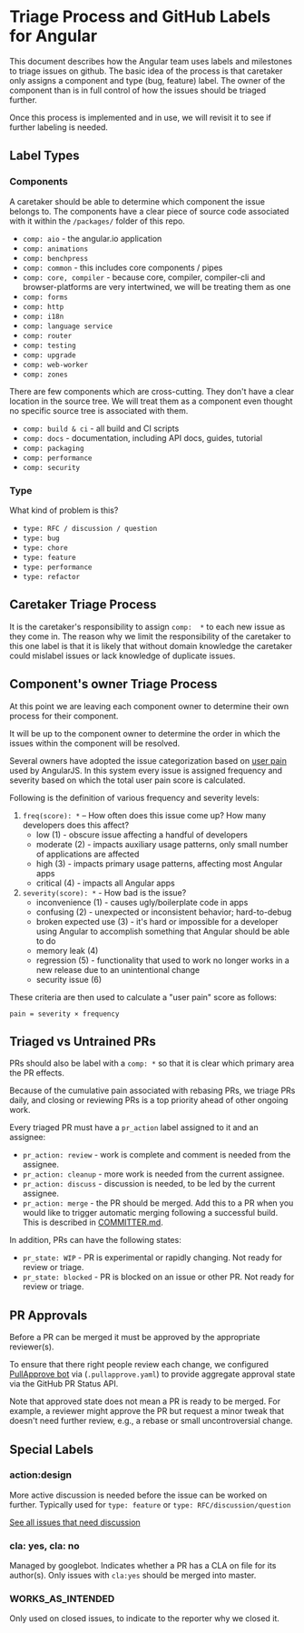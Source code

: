 # Triage Process and GitHub Labels for Angular

This document describes how the Angular team uses labels and milestones
to triage issues on github. The basic idea of the process is that
caretaker only assigns a component and type (bug, feature) label. The
owner of the component than is in full control of how the issues should
be triaged further.

Once this process is implemented and in use, we will revisit it to see
if further labeling is needed.

## Label Types

### Components

A caretaker should be able to determine which component the issue
belongs to. The components have a clear piece of source code associated
with it within the `/packages/` folder of this repo.

* `comp: aio` - the angular.io application
* `comp: animations`
* `comp: benchpress`
* `comp: common` - this includes core components / pipes
* `comp: core, compiler` - because core, compiler, compiler-cli and
  browser-platforms are very intertwined, we will be treating them as one
* `comp: forms`
* `comp: http`
* `comp: i18n`
* `comp: language service`
* `comp: router`
* `comp: testing`
* `comp: upgrade`
* `comp: web-worker`
* `comp: zones`

There are few components which are cross-cutting. They don't have
a clear location in the source tree. We will treat them as a component
even thought no specific source tree is associated with them.

* `comp: build & ci` - all build and CI scripts
* `comp: docs` - documentation, including API docs, guides, tutorial
* `comp: packaging`
* `comp: performance`
* `comp: security`


### Type

What kind of problem is this?

* `type: RFC / discussion / question`
* `type: bug`
* `type: chore`
* `type: feature`
* `type: performance`
* `type: refactor`

## Caretaker Triage Process

It is the caretaker's responsibility to assign `comp:  *` to each new
issue as they come in. The reason why we limit the responsibility of the
caretaker to this one label is that it is likely that without domain
knowledge the caretaker could mislabel issues or lack knowledge of
duplicate issues.


## Component's owner Triage Process

At this point we are leaving each component owner to determine their own
process for their component.

It will be up to the component owner to determine the order in which the
issues within the component will be resolved.

Several owners have adopted the issue categorization based on
[user pain](http://www.lostgarden.com/2008/05/improving-bug-triage-with-user-pain.html)
used by AngularJS. In this system every issue is assigned frequency and
severity based on which the total user pain score is calculated.

Following is the definition of various frequency and severity levels:

1. `freq(score): *` – How often does this issue come up? How many developers does this affect?
    * low (1) - obscure issue affecting a handful of developers
    * moderate (2) - impacts auxiliary usage patterns, only small number of applications are affected
    * high (3) - impacts primary usage patterns, affecting most Angular apps
    * critical (4) - impacts all Angular apps
1. `severity(score): *` - How bad is the issue?
    * inconvenience (1) - causes ugly/boilerplate code in apps
    * confusing (2) - unexpected or inconsistent behavior; hard-to-debug
    * broken expected use (3) - it's hard or impossible for a developer using Angular to accomplish something that Angular should be able to do
    * memory leak (4)
    * regression (5) - functionality that used to work no longer works in a new release due to an unintentional change
    * security issue (6)


These criteria are then used to calculate a "user pain" score as follows:

`pain = severity × frequency`


## Triaged vs Untrained PRs

PRs should also be label with a `comp: *` so that it is clear which
primary area the PR effects.

Because of the cumulative pain associated with rebasing PRs, we triage PRs daily, and
closing or reviewing PRs is a top priority ahead of other ongoing work.

Every triaged PR must have a `pr_action` label assigned to it and an assignee:

* `pr_action: review` - work is complete and comment is needed from the assignee.
* `pr_action: cleanup` - more work is needed from the current assignee.
* `pr_action: discuss` - discussion is needed, to be led by the current assignee.
* `pr_action: merge` - the PR should be merged. Add this to a PR when you would like to
  trigger automatic merging following a successful build. This is described in [COMMITTER.md](COMMITTER.md).

In addition, PRs can have the following states:

* `pr_state: WIP` - PR is experimental or rapidly changing. Not ready for review or triage.
* `pr_state: blocked` - PR is blocked on an issue or other PR. Not ready for review or triage.


## PR Approvals

Before a PR can be merged it must be approved by the appropriate reviewer(s).

To ensure that there right people review each change, we configured [PullApprove bot](https://about.pullapprove.com/) via (`.pullapprove.yaml`) to provide aggregate approval state via the GitHub PR Status API.

Note that approved state does not mean a PR is ready to be merged. For example, a reviewer might
approve the PR but request a minor tweak that doesn't need further review, e.g., a rebase or small
uncontroversial change.


## Special Labels

### action:design
More active discussion is needed before the issue can be worked on further. Typically used for
`type: feature` or `type: RFC/discussion/question`

[See all issues that need discussion](https://github.com/angular/angular/labels/action:%20Design)

### cla: yes, cla: no
Managed by googlebot. Indicates whether a PR has a CLA on file for its author(s). Only issues with
`cla:yes` should be merged into master.

### WORKS_AS_INTENDED

Only used on closed issues, to indicate to the reporter why we closed it.
